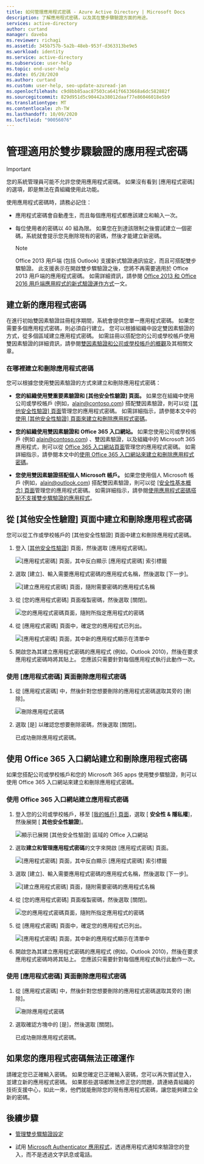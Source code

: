 ```yaml
---
title: 如何管理應用程式密碼 - Azure Active Directory | Microsoft Docs
description: 了解應用程式密碼，以及其在雙步驟驗證方面的用途。
services: active-directory
author: curtand
manager: daveba
ms.reviewer: richagi
ms.assetid: 345b757b-5a2b-48eb-953f-d363313be9e5
ms.workload: identity
ms.service: active-directory
ms.subservice: user-help
ms.topic: end-user-help
ms.date: 05/28/2020
ms.author: curtand
ms.custom: user-help, seo-update-azuread-jan
ms.openlocfilehash: c9d8bb85aac87503ca641f6633668a6dc582882f
ms.sourcegitcommit: 829d951d5c90442a38012daaf77e86046018e5b9
ms.translationtype: MT
ms.contentlocale: zh-TW
ms.lasthandoff: 10/09/2020
ms.locfileid: "90056076"
---
```

# <a name="manage-app-passwords-for-two-step-verification"></a>管理適用於雙步驟驗證的應用程式密碼

>[!Important]
>您的系統管理員可能不允許您使用應用程式密碼。 如果沒有看到 [應用程式密碼] 的選項，即是無法在貴組織使用此功能。

使用應用程式密碼時，請務必記住：

- 應用程式密碼會自動產生，而且每個應用程式都應該建立和輸入一次。

- 每位使用者的密碼以 40 組為限。 如果您在到達該限制之後嘗試建立一個密碼，系統就會提示您先刪除現有的密碼，然後才能建立新密碼。

    >[!Note]
    >Office 2013 用戶端 (包括 Outlook) 支援新式驗證通訊協定，而且可搭配雙步驟驗證。 此支援表示在開啟雙步驟驗證之後，您將不再需要適用於 Office 2013 用戶端的應用程式密碼。 如需詳細資訊，請參閱 [Office 2013 和 Office 2016 用戶端應用程式的新式驗證運作方式](https://support.office.com/article/how-modern-authentication-works-for-office-2013-and-office-2016-client-apps-e4c45989-4b1a-462e-a81b-2a13191cf517)一文。

## <a name="create-new-app-passwords"></a>建立新的應用程式密碼

在進行初始雙因素驗證註冊程序期間，系統會提供您單一應用程式密碼。 如果您需要多個應用程式密碼，則必須自行建立。 您可以根據組織中設定雙因素驗證的方式，從多個區域建立應用程式密碼。 如需註冊以搭配您的公司或學校帳戶使用雙因素驗證的詳細資訊，請參閱[雙因素驗證和公司或學校帳戶的概觀](multi-factor-authentication-end-user-first-time.md)及其相關文章。

### <a name="where-to-create-and-delete-your-app-passwords"></a>在哪裡建立和刪除應用程式密碼

您可以根據您使用雙因素驗證的方式來建立和刪除應用程式密碼：

- **您的組織使用雙重要素驗證和 [其他安全性驗證] 頁面。** 如果您在組織中使用公司或學校帳戶 (例如，alain@contoso.com) 搭配雙因素驗證，則可以從 [[其他安全性驗證] 頁面](https://account.activedirectory.windowsazure.com/Proofup.aspx)管理您的應用程式密碼。 如需詳細指示，請參閱本文中的[使用 [其他安全性驗證] 頁面來建立和刪除應用程式密碼](#create-and-delete-app-passwords-from-the-additional-security-verification-page)。

- **您的組織使用雙因素驗證和 Office 365 入口網站。** 如果您使用公司或學校帳戶 (例如 alain@contoso.com) 、雙因素驗證，以及組織中的 Microsoft 365 應用程式，則可以從 [Office 365 入口網站頁面](https://www.office.com)管理您的應用程式密碼。 如需詳細指示，請參閱本文中的[使用 Office 365 入口網站來建立和刪除應用程式密碼](#create-and-delete-app-passwords-using-the-office-365-portal)。

- **您使用雙因素驗證搭配個人 Microsoft 帳戶。** 如果您使用個人 Microsoft 帳戶 (例如，alain@outlook.com) 搭配雙因素驗證，則可以從 [[安全性基本概念] 頁面](https://account.microsoft.com/security/)管理您的應用程式密碼。 如需詳細指示，請參閱[使用應用程式密碼搭配不支援雙步驟驗證的應用程式](https://support.microsoft.com/help/12409/microsoft-account-app-passwords-and-two-step-verification)。

## <a name="create-and-delete-app-passwords-from-the-additional-security-verification-page"></a>從 [其他安全性驗證] 頁面中建立和刪除應用程式密碼

您可以從工作或學校帳戶的 [其他安全性驗證] 頁面中建立和刪除應用程式密碼。

1. 登入 [[其他安全性驗證]](https://account.activedirectory.windowsazure.com/Proofup.aspx) 頁面，然後選取 [應用程式密碼]。

    ![[應用程式密碼] 頁面，其中反白顯示 [應用程式密碼] 索引標籤](media/multi-factor-authentication-end-user-app-passwords/mfa-app-passwords-page.png)

2. 選取 [建立]、輸入需要應用程式密碼的應用程式名稱，然後選取 [下一步]。

    ![[建立應用程式密碼] 頁面，隨附需要密碼的應用程式名稱](media/multi-factor-authentication-end-user-app-passwords/mfa-create-app-password-page.png)

3. 從 [您的應用程式密碼] 頁面複製密碼，然後選取 [關閉]。

    ![您的應用程式密碼頁面，隨附所指定應用程式的密碼](media/multi-factor-authentication-end-user-app-passwords/mfa-your-app-password-page.png)

4. 從 [應用程式密碼] 頁面中，確定您的應用程式已列出。

     ![[應用程式密碼] 頁面，其中新的應用程式顯示在清單中](media/multi-factor-authentication-end-user-app-passwords/mfa-app-passwords-page-with-new-password.png)  

5. 開啟您為其建立應用程式密碼的應用程式 (例如，Outlook 2010)，然後在要求應用程式密碼時將其貼上。 您應該只需要針對每個應用程式執行此動作一次。

### <a name="to-delete-an-app-password-using-the-app-passwords-page"></a>使用 [應用程式密碼] 頁面刪除應用程式密碼

1. 從 [應用程式密碼] 中，然後針對您想要刪除的應用程式密碼選取其旁的 [刪除]。

   ![刪除應用程式密碼](media/multi-factor-authentication-end-user-app-passwords/mfa-app-passwords-page-delete.png)

2. 選取 [是] 以確認您想要刪除密碼，然後選取 [關閉]。

    已成功刪除應用程式密碼。

## <a name="create-and-delete-app-passwords-using-the-office-365-portal"></a>使用 Office 365 入口網站建立和刪除應用程式密碼

如果您搭配公司或學校帳戶和您的 Microsoft 365 apps 使用雙步驟驗證，則可以使用 Office 365 入口網站來建立和刪除應用程式密碼。

### <a name="to-create-app-passwords-using-the-office-365-portal"></a>使用 Office 365 入口網站建立應用程式密碼

1. 登入您的公司或學校帳戶，移至 [ [我的帳戶] 頁面](https://portal.office.com)，選取 [ **安全性 & 隱私權**]，然後展開 [ **其他安全性驗證**]。

    ![顯示已展開 [其他安全性驗證] 區域的 Office 入口網站](media/multi-factor-authentication-end-user-app-passwords/mfa-app-passwords-o365-my-account-page.png)

2. 選取**建立和管理應用程式密碼**的文字來開啟 [應用程式密碼] 頁面。

    ![[應用程式密碼] 頁面，其中反白顯示 [應用程式密碼] 索引標籤](media/multi-factor-authentication-end-user-app-passwords/mfa-app-passwords-page.png)

3. 選取 [建立]、輸入需要應用程式密碼的應用程式名稱，然後選取 [下一步]。

    ![[建立應用程式密碼] 頁面，隨附需要密碼的應用程式名稱](media/multi-factor-authentication-end-user-app-passwords/mfa-create-app-password-page.png)

4. 從 [您的應用程式密碼] 頁面複製密碼，然後選取 [關閉]。

    ![您的應用程式密碼頁面，隨附所指定應用程式的密碼](media/multi-factor-authentication-end-user-app-passwords/mfa-your-app-password-page.png)

5. 從 [應用程式密碼] 頁面中，確定您的應用程式已列出。

     ![[應用程式密碼] 頁面，其中新的應用程式顯示在清單中](media/multi-factor-authentication-end-user-app-passwords/mfa-app-passwords-page-with-new-password.png)  

6. 開啟您為其建立應用程式密碼的應用程式 (例如，Outlook 2010)，然後在要求應用程式密碼時將其貼上。 您應該只需要針對每個應用程式執行此動作一次。

### <a name="to-delete-app-passwords-using-the-app-passwords-page"></a>使用 [應用程式密碼] 頁面刪除應用程式密碼

1. 從 [應用程式密碼] 中，然後針對您想要刪除的應用程式密碼選取其旁的 [刪除]。

   ![刪除應用程式密碼](media/multi-factor-authentication-end-user-app-passwords/mfa-app-passwords-page-delete.png)

2. 選取確認方塊中的 [是]，然後選取 [關閉]。

    已成功刪除應用程式密碼。

## <a name="if-your-app-passwords-arent-working-properly"></a>如果您的應用程式密碼無法正確運作

請確定您已正確輸入密碼。 如果您確定已正確輸入密碼，您可以再次嘗試登入，並建立新的應用程式密碼。 如果那些選項都無法修正您的問題，請連絡貴組織的技術支援中心，如此一來，他們就能刪除您的現有應用程式密碼，讓您能夠建立全新的密碼。

## <a name="next-steps"></a>後續步驟

- [管理雙步驟驗證設定](multi-factor-authentication-end-user-manage-settings.md)

- 試用 [Microsoft Authenticator 應用程式](user-help-auth-app-download-install.md)，透過應用程式通知來驗證您的登入，而不是透過文字訊息或電話。
